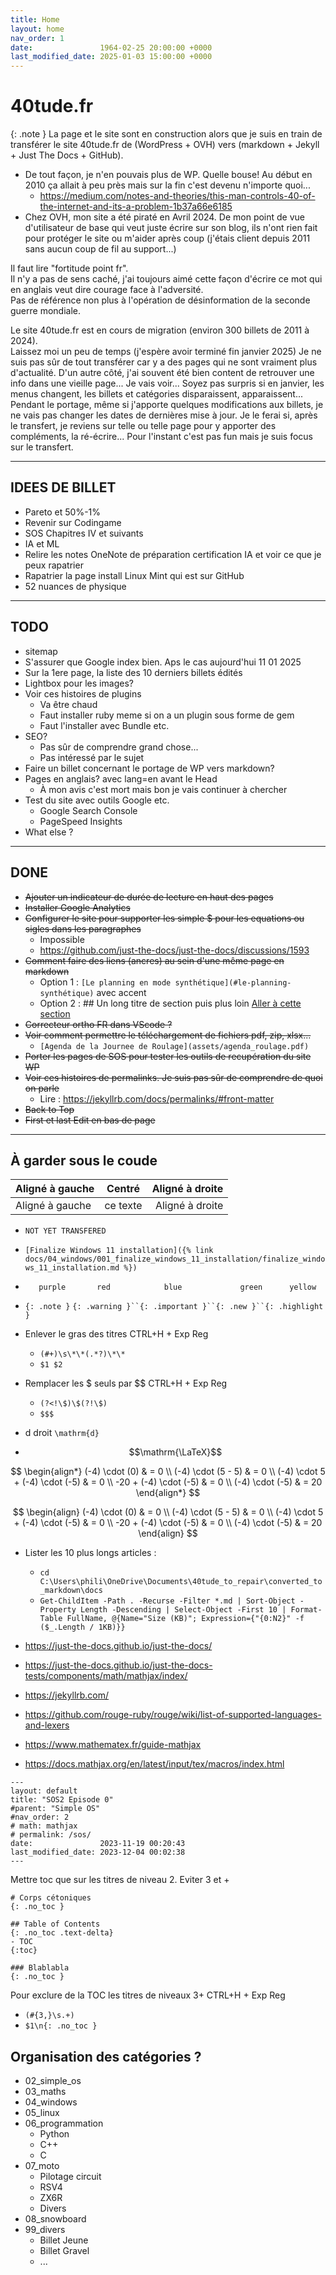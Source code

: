 ```yaml
---
title: Home
layout: home
nav_order: 1
date:               1964-02-25 20:00:00 +0000
last_modified_date: 2025-01-03 15:00:00 +0000
---
```



# 40tude.fr 

{: .note }
La page et le site sont en construction alors que je suis en train de transférer le site 40tude.fr de (WordPress + OVH) vers (markdown + Jekyll + Just The Docs + GitHub).

* De tout façon, je n'en pouvais plus de WP. Quelle bouse! Au début en 2010 ça allait à peu près mais sur la fin c'est devenu n'importe quoi...
    * <https://medium.com/notes-and-theories/this-man-controls-40-of-the-internet-and-its-a-problem-1b37a66e6185>
* Chez OVH, mon site a été piraté en Avril 2024. De mon point de vue d'utilisateur de base qui veut juste écrire sur son blog, ils n'ont rien fait pour protéger le site ou m'aider après coup (j'étais client depuis 2011 sans aucun coup de fil au support...) 

Il faut lire "fortitude point fr".  
Il n'y a pas de sens caché, j'ai toujours aimé cette façon d'écrire ce mot qui en anglais veut dire courage face à l'adversité.  
Pas de référence non plus à l'opération de désinformation de la seconde guerre mondiale.  

Le site 40tude.fr est en cours de migration (environ 300 billets de 2011 à 2024).  
Laissez moi un peu de temps (j'espère avoir terminé fin janvier 2025)
Je ne suis pas sûr de tout transférer car y a des pages qui ne sont vraiment plus d'actualité. D'un autre côté, j'ai souvent été bien content de retrouver une info dans une vieille page... Je vais voir...
Soyez pas surpris si en janvier, les menus changent, les billets et catégories disparaissent, apparaissent...
Pendant le portage, même si j'apporte quelques modifications aux billets, je ne vais pas changer les dates de dernières mise à jour. Je le ferai si, après le transfert, je reviens sur telle ou telle page pour y apporter des compléments, la ré-écrire... 
Pour l'instant c'est pas fun mais je suis focus sur le transfert.

---
## IDEES DE BILLET
* Pareto et 50%-1%
* Revenir sur Codingame
* SOS Chapitres IV et suivants
* IA et ML 
* Relire les notes OneNote de préparation certification IA et voir ce que je peux rapatrier
* Rapatrier la page install Linux Mint qui est sur GitHub 
* 52 nuances de physique


---
## TODO
* sitemap
* S'assurer que Google index bien. Aps le cas aujourd'hui 11 01 2025
* Sur la 1ere page, la liste des 10 derniers billets édités
* Lightbox pour les images?
* Voir ces histoires de plugins
    * Va être chaud
    * Faut installer ruby meme si on a un plugin sous forme de gem 
    * Faut l'installer avec Bundle etc.
* SEO? 
    * Pas sûr de comprendre grand chose...
    * Pas intéressé par le sujet
* Faire un billet concernant le portage de WP vers markdown?
* Pages en anglais? avec lang=en avant le Head
    * À mon avis c'est mort mais bon je vais continuer à chercher
* Test du site avec outils Google etc.
    * Google Search Console
    * PageSpeed Insights
* What else ?


---
## DONE
* ~~Ajouter un indicateur de durée de lecture en haut des pages~~
* ~~Installer Google Analytics~~
* ~~Configurer le site pour supporter les simple $ pour les equations ou sigles dans les paragraphes~~
    * Impossible
    * https://github.com/just-the-docs/just-the-docs/discussions/1593
* ~~Comment faire des liens (ancres) au sein d'une même page en markdown~~
    * Option 1 : `[Le planning en mode synthétique](#le-planning-synthétique)` avec accent
    * Option 2 : ## Un long titre de section <a id="short-id"></a> puis plus loin [Aller à cette section](#short-id)
* ~~Correcteur ortho FR dans VScode ?~~
* ~~Voir comment permettre le téléchargement de fichiers pdf, zip, xlsx...~~
    * `[Agenda de la Journee de Roulage](assets/agenda_roulage.pdf)`
* ~~Porter les pages de SOS pour tester les outils de recupération du site WP~~
* ~~Voir ces histoires de permalinks. Je suis pas sûr de comprendre de quoi on parle~~
    * Lire : <https://jekyllrb.com/docs/permalinks/#front-matter>
* ~~Back to Top~~
* ~~First et last Edit en bas de page~~




---
## À garder sous le coude

| Aligné à gauche  | Centré          | Aligné à droite |
| :--------------- |:---------------:| -----:|
| Aligné à gauche  |   ce texte        |  Aligné à droite |

* `NOT YET TRANSFERED`

* `[Finalize Windows 11 installation]({% link docs/04_windows/001_finalize_windows_11_installation/finalize_windows_11_installation.md %})`


* `    purple       red            blue             green      yellow     `
* `{: .note }` `{: .warning }``{: .important }``{: .new }``{: .highlight }`



* Enlever le gras des titres CTRL+H + Exp Reg
    * ``(#+)\s\*\*(.*?)\*\*``
    * `$1 $2`

* Remplacer les $ seuls par $$ CTRL+H + Exp Reg
    * ``(?<!\$)\$(?!\$)`` 
    * `$$$`

* d droit ``\mathrm{d}``
* $$\mathrm{\LaTeX}$$

$$
\begin{align*}
(-4) \cdot (0) & = 0 \\
(-4) \cdot (5 - 5) & = 0 \\
(-4) \cdot 5 + (-4) \cdot (-5) & = 0 \\
-20 + (-4) \cdot (-5) & = 0 \\
(-4) \cdot (-5) & = 20
\end{align*}
$$

$$
\begin{align}
(-4) \cdot (0) & = 0 \\
(-4) \cdot (5 - 5) & = 0 \\
(-4) \cdot 5 + (-4) \cdot (-5) & = 0 \\
-20 + (-4) \cdot (-5) & = 0 \\
(-4) \cdot (-5) & = 20
\end{align}
$$


* Lister les 10 plus longs articles : 
    * `cd C:\Users\phili\OneDrive\Documents\40tude_to_repair\converted_to_markdown\docs`
    * ``Get-ChildItem -Path . -Recurse -Filter *.md | Sort-Object -Property Length -Descending | Select-Object -First 10 | Format-Table FullName, @{Name="Size (KB)"; Expression={"{0:N2}" -f ($_.Length / 1KB)}}``

* <https://just-the-docs.github.io/just-the-docs/>
* <https://just-the-docs.github.io/just-the-docs-tests/components/math/mathjax/index/>
* <https://jekyllrb.com/>
* <https://github.com/rouge-ruby/rouge/wiki/list-of-supported-languages-and-lexers>
* <https://www.mathematex.fr/guide-mathjax>
* <https://docs.mathjax.org/en/latest/input/tex/macros/index.html>

```
---
layout: default
title: "SOS2 Episode 0"
#parent: "Simple OS"
#nav_order: 2
# math: mathjax
# permalink: /sos/
date:               2023-11-19 00:20:43
last_modified_date: 2023-12-04 00:02:38
---

```

Mettre toc que sur les titres de niveau 2. Eviter 3 et +
```
# Corps cétoniques
{: .no_toc }

## Table of Contents
{: .no_toc .text-delta}
- TOC
{:toc}

### Blablabla
{: .no_toc }
```
Pour exclure de la TOC les titres de niveaux 3+
CTRL+H + Exp Reg
* ``(#{3,}\s.+)``
* `$1\n{: .no_toc }`




## Organisation des catégories ?

* 02_simple_os
* 03_maths
* 04_windows
* 05_linux
* 06_programmation
    *  Python
    *  C++
    *  C
* 07_moto
    *  Pilotage circuit
    *  RSV4
    *  ZX6R
    *  Divers
* 08_snowboard 
* 99_divers
    * Billet Jeune
    * Billet Gravel
    * ... 
